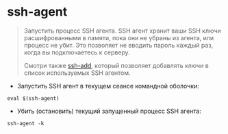 # ssh-agent

> Запустить процесс SSH агента.
> SSH агент хранит ваши SSH ключи расшифрованными в памяти, пока они не убраны из агента, или процесс не убит.
> Это позволяет не вводить пароль каждый раз, когда вы подключаетесь к серверу.
> 
> Смотри также [ssh-add](https://900913.ru/tldr/common/ru/ssh-add/),
> который позволяет добавлять ключи в список используемых SSH агентом.

- Запустить SSH агент в текущем сеансе командной оболочки:

`eval $(ssh-agent)`

- Убить (остановить) текущий запущенный процесс SSH агента:

`ssh-agent -k`
